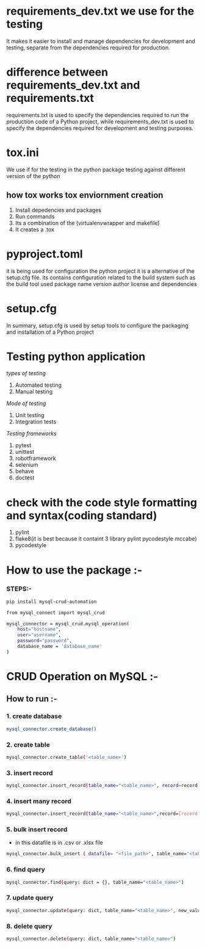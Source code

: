 
# requirements_dev.txt we use for the testing
It makes it easier to install and manage dependencies for development and testing, separate from the dependencies required for production.

# difference between requirements_dev.txt and requirements.txt

requirements.txt is used to specify the dependencies required to run the production code of a Python project, while requirements_dev.txt is used to specify the dependencies required for development and testing purposes.

# tox.ini
We use if for the testing in the python package testing against different version of the python 

## how tox works tox enviornment creation
1. Install depedencies and packages 
2. Run commands
3. Its a combination of the (virtualenvwrapper and makefile)
4. It creates a .tox


# pyproject.toml
it is being used for configuration the python project it is a alternative of the setup.cfg file. its contains configuration related to the build system
such as the build tool used package name version author license and dependencies

# setup.cfg
In summary, setup.cfg is used by setup tools to configure the packaging and installation of a Python project

# Testing python application
*types of testing*
1. Automated testing 
2. Manual testing

*Mode of testing*
1. Unit testing
2. Integration tests

*Testing frameworks*

1. pytest
2. unittest
3. robotframework
4. selenium
5. behave
6. doctest

# check with the code style formatting and syntax(coding standard)

1. pylint
2. flake8(it is best because it containt 3 library pylint pycodestyle mccabe)
3. pycodestyle


# How to use the package :-

### STEPS:-

```bash
pip install mysql-crud-automation
```

```bash
from mysql_connect import mysql_crud
```

```bash
mysql_connector = mysql_crud.mysql_operation(
    host="hostname",
    user="username",
    password="password",
    database_name = 'database_name'
)
```

# CRUD Operation on MySQL :-

## How to run :-

### 1. create database
```bash
mysql_connector.create_database()
```

### 2. create table
```bash
mysql_connector.create_table('<table_name>')
```

### 3. insert record 
```bash
mysql_connector.insert_record(table_name="<table_name>", record=record:dict)
```

### 4. insert many record 
```bash
mysql_connector.insert_record(table_name="<table_name>",record=[record:dict])
```

### 5. bulk insert record 
- in this datafile is in .csv or .xlsx file 
```bash
mysql_connector.bulk_insert ( datafile= "<file_path>", table_name="<table_name>", unique_field: str = None)
```

### 6. find query  
```bash
mysql_connector.find(query: dict = {}, table_name="<table_name>")
```

### 7. update query
```bash
mysql_connector.update(query: dict, table_name="<table_name>", new_values: dict)
```

### 8. delete query
```bash
mysql_connector.delete(query: dict, table_name="<table_name>")
```
